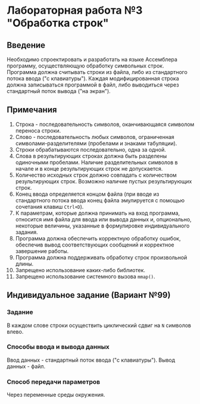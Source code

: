 # Лабораторная работа №3 "Обработка строк"

## Введение

Необходимо спроектировать и разработать на языке Ассемблера программу, осуществляющую обработку символьных строк.
Программа должна считывать строки из файла, либо из стандартного потока ввода ("с клавиатуры"). Каждая модифицированная строка должна записываться программой в файл, либо выводиться через стандартный поток вывода ("на экран").

## Примечания

1. Строка - последовательность символов, оканчивающаяся символом переноса строки.
2. Слово - последовательность любых символов, ограниченная символами-разделителями (пробелами и знаками табуляции).
3. Строки обрабатываются последовательно, одна за одной.
4. Слова в результирующих строках должна быть разделены одиночными пробелами. Наличие разделительных символов в начале и в конце результирующих строк не допускается.
5. Количество исходных строк должно совпадать с количеством результирующих строк. Возможно наличие пустых результирующих строк.
6. Конец ввода определяется концом файла (при вводе из стандартного потока ввода конец файла эмулируется с помощью сочетания клавиш `Ctrl+D`).
7. К параметрам, которые должна принимать на вход программа, относится имя файла для ввода или вывода данных и, опционально, некоторые величины, указанные в формулировке индивидуального задания.
8. Программа должна обеспечить корректную обработку ошибок, обеспечив вывод соответствующих сообщений и корректное завершение работы.
9. Программа должна поддерживать обработку строк произвольной длины.
10. Запрещено использование каких-либо библиотек.
11. Запрещено использование системного вызова `mmap()`.

## Индивидуальное задание (Вариант №99)

### Задание

В каждом слове строки осуществить циклический сдвиг на `N` символов влево.

### Способы ввода и вывода данных

Ввод данных - стандартный поток ввода ("с клавиатуры").
Вывод данных - файл.

### Способ передачи параметров

Через переменные среды окружения.
